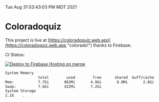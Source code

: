 Tue Aug 31 03:43:03 PM MDT 2021

# Coloradoquiz


This project is live at [https://coloradoquiz.web.app](https://coloradoquiz.web.app "colorado!") thanks to Firebase.

CI Status: 

[![Deploy to Firebase Hosting on merge](https://github.com/teamkushal/coloradoquiz/actions/workflows/firebase-hosting-merge.yml/badge.svg)](https://github.com/teamkushal/coloradoquiz/actions/workflows/firebase-hosting-merge.yml)

```bash
System Memory
               total        used        free      shared  buff/cache   available
Mem:           7.7Gi       863Mi       4.9Gi       8.0Mi       2.0Gi       6.5Gi
Swap:          7.6Gi       422Mi       7.2Gi
System Storage
1.1G	.
```
```bash

